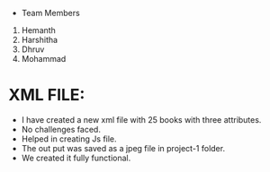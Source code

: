 * Team Members
1) Hemanth
2) Harshitha 
3) Dhruv
4) Mohammad

 # XML FILE:

* I have created a new xml file with 25 books with three attributes. 
* No challenges faced.
* Helped in creating Js file.
* The out put was saved as a jpeg file in project-1 folder.
* We created it fully functional.